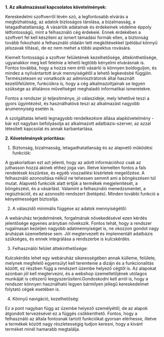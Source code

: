 **1. Az alkalmazással kapcsolatos követelmények:**

Kereskedelmi szoftverről lévén szó, a legfontosabb elvárás a megbízhatóság, az adatok biztoságos tárolása, a bizalmasság, a letagadhatatlanság. A vásárlók adatainak és érdekeinek védelme éppoly létfontosságű, mint a felhasználó cég érdekeié. Ennek érdekében a szoftvert fel kell készíteni az ismert támadási formák ellen, a biztonság tovább fokozható a felhasználó oldalán tett megkötésekkel (például könnyű jelszavak tiltása), de ez nem mehet a többi aspektus rovására.

Kiemelt fontosságú a szoftver felületének kezelhetősége, áttekinthetősége, ugyanakkor meg kell felelnie a lehető legtöbb kényelmi elvárásnak is. Fontos továbbá, hogy a hozzá nem értő vásárló is könnyen boldoguljon, és mindez a nyilvántartott áruk mennyiségétől a lehető legkevésbé függjön. Természetesen ez vonatkozik az adminisztrátorok által használt kezelőfelületre, funkciókra is, hogy a cég alkalmazottjainak se legyen szüksége az általános műveltséget meghaladó informatikai ismeretekre.

Fontos a rendszer jó teljesítménye, jó válaszideje, mely lehetővé teszi a gyors ügyintézést, és használhatóvá teszi az alkalmazást nagyobb árumennyiség esetén is.

A szolgáltatás lehető legnagyobb rendelkezésre állása alapkövetelmény - bár ezt nagyban befolyásolja az alkalmazott adatbázis-szerver, az azzal létesített kapcsolat és annak karbantartása.

**2. Követelmények prioritása:**

1. Biztonság, bizalmasság, letagadhatatlanság és az alapvető működési funkciók:

A gyakorlatban ezt azt jelenti, hogy az adott információhoz csak az juthasson hozzá akinek ehhez joga van. 
Illetve kiemelten fontos a fals rendelések kiszűrése, és egyéb visszaélési kísérletek megelőzése.
A felhasználó azonosítása nélkül ne tehessen semmit ami a böngészésen túl mutat. 
Alapvető funkciók alatt értjük a termékek megjelenítését, a böngészést, és a vásárlást. 
Valamint a felhasználó menedzsmentet, a regisztrációt, és az azonosító rendszert (belépés). 
Minden további funkció a kényelmességet biztosítja.

2. A válaszidő minimális függése az adatok mennyiségétől:

A webáruház terjedelmének, forgalmának növekedésével ezen kérdés jelentősége egyenes arányban növekszik. 
Fontos tehát, hogy a rendszer rugalmasan kezeljen nagyobb adatmennyiséget is, 
ne okozzon gondot nagy áruházak üzemeltetése sem. Jól megtervezett és implementált adatbázis szükséges, 
és ennek integrálása a rendszerbe is kulcskérdés.

3. Felhasználói felület áttekinthetősége:

Kulcskérdés lehet egy webáruház sikerességében annak külleme, 
felülete, melynek megfelelő egyensúlyt kell teremtenie a dizájn és a funkcionalitás között, 
ez részben függ a rendszert üzembe helyező cégtől is. Az alapokat azonban jól kell megtervezni, 
és a webshop üzemeltetőjének utólagos munkáját is célszerű leegyszerűsíteni.Gondoskodni kell arról is, 
hogy a rendszer könnyen használható legyen bármilyen jellegű kereskedelmet folytató cégek esetében is.

4. Könnyű navigáció, kezelhetőség:

Ez a pont nagyban függ az üzembe helyező személyétől, 
de az alapok átgondolt tervezésével ez a függés csökkenthető. 
Fontos, hogy a felhasználó az általa fontosnak tartott funkciókat gyorsan elérhesse, 
illetve a termékek között nagy részletességig tudjon keresni, hogy a kívánt terméket 
minél hamarabb megtalálja.
